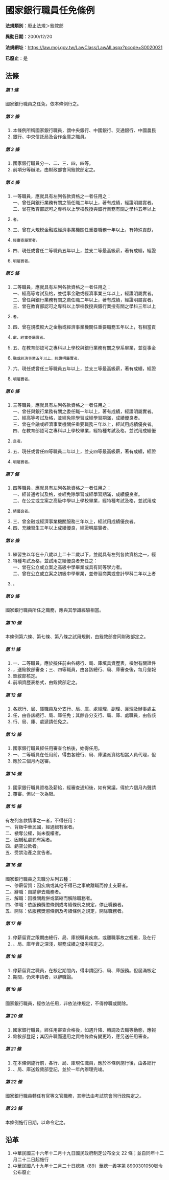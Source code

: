 # 國家銀行職員任免條例

**法規類別**：廢止法規＞銓敘部

**異動日期**：2000/12/20  

**法規網址**：https://law.moj.gov.tw/LawClass/LawAll.aspx?pcode=S0020021

**已廢止**：是



## 法條
##### 第 1 條
國家銀行職員之任免，依本條例行之。

##### 第 2 條
1. 本條例所稱國家銀行職員，謂中央銀行、中國銀行、交通銀行、中國農民
1. 銀行、中央信託局及合作金庫之職員。

##### 第 3 條
1. 國家銀行職員分一、二、三、四，四等。
1. 前項分等辦法，由財政部會同銓敘部定之。

##### 第 4 條
1. 一等職員，應就具有左列各款資格之一者任用之：  
一、曾任與銀行業務有關之簡任職二年以上，著有成績，經證明屬實者。  
二、曾在教育部認可之專科以上學校教授與銀行業務有關之學科五年以上
1.     者。
1. 三、曾在大規模金融或經濟事業機關任重要職務十年以上，有特殊貢獻，
1.     經審查屬實者。
1. 四、現任或曾任二等職員五年以上，並支二等最高級薪，著有成績，經證
1.     明屬實者。

##### 第 5 條
1. 二等職員，應就具有左列各款資格之一者任用之：  
一、經高等考試及格，並從事金融或經濟事業三年以上，經證明屬實者。  
二、曾任與銀行業務有關之薦任職二年以上，著有成績，經證明屬實者。  
三、曾在教育部認可之專科以上學校教授與銀行業授有關之學科三年以上
1.     者。
1. 四、曾在規模較大之金融或經濟事業機關任重要職務五年以上，有相當貢
1.     獻，經審查屬實者。
1. 五、在教育部認可之專科以上學校與銀行業務有關之學系畢業，並從事金
1.     融或經濟事業五年以上，經證明屬實者。
1. 六、現任或曾任三等職員五年以上，並支三等最高級薪，著有成績，經證
1.     明屬實者。

##### 第 6 條
1. 三等職員，應就具有左列各款資格之一者任用之：  
一、曾任與銀行業務有關之委任職一年以上，著有成績，經證明屬實者。  
二、經高等考試及格，並經免除學習或經學習期滿，成績優良者。  
三、曾在金融或經濟事業機關任重要職務三年以上，經試用成績優良者。  
四、在教育部認可之專科以上學校畢業，經特種考試及格，並試用成績優
1.     良者。
1. 五、現任或曾任四等職員二年以上，並支四等最高級薪，著有成績，經證
1.     明屬實者。

##### 第 7 條
1. 四等職員，應就具有左列各款資格之一者任用之：  
一、經普通考試及格，並經免除學習或經學習期滿，成績優良者。  
二、在公立或立案之高級中學以上學校畢業，經特種考試及格，並試用成
1.     績優良者。
1. 三、曾金融或經濟事業機關服務三年以上，經試用成績優良者。
1. 四、充練習生三年以上成績優良，經證明屬實者。

##### 第 8 條
1. 練習生以年在十八歲以上二十二歲以下，並就具有左列各款資格之一，經
1. 特種考試及格，並試用之績優良者充任之：  
一、曾在公立或立案之高級中學畢業或具有同等學力者。  
二、曾在公立或立案之初級中學畢業，並修習商業或會計學科二年以上者
1.     。

##### 第 9 條
國家銀行職員所任之職務，應與其學識經驗相當。

##### 第 10 條
本條例第六條、第七條、第八條之試用規則，由銓敘部會同財政部定之。

##### 第 11 條
1. 一、二等職員，應於擬任前由各總行、局、庫填具資歷表，檢附有關證件
1. ，送銓敘部審查；三、四等職員，由各該總行、局、庫審查後，每月彙報
1. 銓敘部核定。
1. 前項資歷表格式，由銓敘部定之。

##### 第 12 條
1. 各總行、局、庫職員及分支行、局、庫、處經理、副理、襄理及辦事處主
1. 任，由各該總行、局、庫任免；其餘各分支行、局、庫、處職員，由各該
1. 行、局、庫、處遞請任免之。

##### 第 13 條
1. 國家銀行職員經任用審查合格後，始得任用。
1. 一、二等職員在任用前，得由各總行、局、庫遴派資格相當人員代理，但
1. 應於三個月內送審。

##### 第 14 條
1. 國家銀行職員資格及薪給，經審查通知後，如有異議，得於六個月內聲請
1. 覆審。但以一次為限。

##### 第 15 條
有左列各款情事之一者，不得任用：  
一、背叛中華民國，經通緝有案者。  
二、褫奪公權，尚未復權者。  
三、因贓私處罰有案者。  
四、虧空公款者。  
五、受禁治產之宣告者。

##### 第 16 條
國家銀行職員之去職分左列五種：  
一、停薪留資：因疾病或其他不得已之事故離職而停止支薪者。  
二、辭職：自請辭去職務者。  
三、解職：因機關裁併或緊縮而解除職務者。  
四、停職：依服務獎懲條例或考績條例之規定，停止職務者。  
五、開除：依服務獎懲條例及考績條例之規定，開除職務者。

##### 第 17 條
1. 停薪留資之限期由總行、局、庫視職員疾病，或離職事故之輕重，及在行
1. 、局、庫年資之深淺，服務成績之優劣核定之。

##### 第 18 條
1. 停薪留資之職員，在核定期間內，得申請回行、局、庫服務。但屆滿核定
1. 期間，仍未申請者，以辭職論。

##### 第 19 條
國家銀行職員，經依法任用，非依法律規定，不得停職或開除。

##### 第 20 條
1. 國家銀行職員，經任用審查合格後，如遇升降、轉調及去職等動態，應報
1. 銓敘部登記；其因升職而適用之資格條款有變更時，應另送任用審查。

##### 第 21 條
1. 在本條例施行前，各行、局、庫現任職員，應於本條例施行後，由各總行
1. 、局、庫送銓敘部登記，並於一年內辦理完竣。

##### 第 22 條
國家銀行職員轉任有官等文官職務，其辦法由考試院會同行政院定之。

##### 第 23 條
本條例施行日期，以命令定之。

## 沿革
1. 中華民國三十六年十二月十九日國民政府制定公布全文 22 條；並自同年十二月二十二日起施行
1. 中華民國八十九年十二月二十日總統（89）華總一義字第 8900301050號令公布廢止
